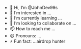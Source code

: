 - 👋 Hi, I’m @JohnDev99s
- 👀 I’m interested in ...
- 🌱 I’m currently learning ...
- 💞️ I’m looking to collaborate on ...
- 📫 How to reach me ...
- 😄 Pronouns: ...
- ⚡ Fun fact: ...airdrop hunter 

<!---
JohnDev99s/JohnDev99s is a ✨ special ✨ repository because its `README.md` (this file) appears on your GitHub profile.
You can click the Preview link to take a look at your changes.
--->
